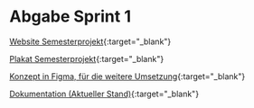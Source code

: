# Abgabe Sprint 1

[Website Semesterprojekt](index.html){:target="_blank"}

[Plakat Semesterprojekt](norelease/radiohead_plakat.jpeg){:target="_blank"}

[Konzept in Figma, für die weitere Umsetzung](google.com){:target="_blank"}

[Dokumentation (Aktueller Stand)](../index.md){:target="_blank"}